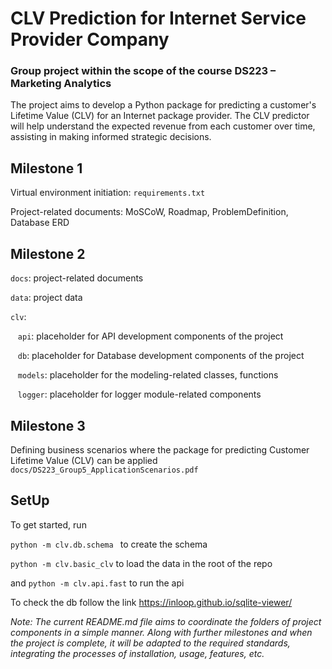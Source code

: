 # CLV Prediction for Internet Service Provider Company

### Group project within the scope of the course DS223 – Marketing Analytics

The project aims to develop a Python package for predicting a customer's Lifetime Value (CLV) for an Internet package provider. The CLV predictor will help understand the expected revenue from each customer over time, assisting in making informed strategic decisions. 


## Milestone 1

Virtual environment initiation: ```requirements.txt ```

Project-related documents: MoSCoW, Roadmap, ProblemDefinition, Database ERD


## Milestone 2

```docs```: project-related documents

```data```: project data

```clv```:

   ```api```: placeholder for API development components of the project

   ```db```: placeholder for Database development components of the project 

   ```models```: placeholder for the modeling-related classes, functions

   ```logger```: placeholder for logger module-related components


## Milestone 3

Defining business scenarios where the package for predicting Customer Lifetime Value (CLV) can be applied ```docs/DS223_Group5_ApplicationScenarios.pdf```


## SetUp

To get started, run 

```python -m clv.db.schema ``` to create the schema

```python -m clv.basic_clv``` to load the data in the root of the repo

and ```python -m clv.api.fast``` to run the api

To check the db follow the link https://inloop.github.io/sqlite-viewer/


*Note: The current README.md file aims to coordinate the folders of project components in a simple manner. Along with further milestones and when the project is complete, it will be adapted to the required standards, integrating the processes of installation, usage, features, etc.* 